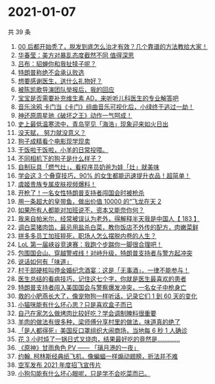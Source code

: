 # 2021-01-07

共 39 条

<!-- BEGIN ZHIHUVIDEO -->
<!-- 最后更新时间 Thu Jan 07 2021 21:27:23 GMT+0800 (CST) -->
1. [00 后都开始秃了，脱发到底怎么治才有效？几个靠谱的方法教给大家！](https://www.zhihu.com/zvideo/1330590303602765824)
1. [华春莹：美方对暴乱态度截然不同 值得深思](https://www.zhihu.com/zvideo/1330562281508294656)
1. [吕布：貂蝉你和我扯犊子呢？](https://www.zhihu.com/zvideo/1330527926026903552)
1. [特朗普称绝不会承认败选](https://www.zhihu.com/zvideo/1330448669712138240)
1. [想要感谢医生，送什么礼物好？](https://www.zhihu.com/zvideo/1330443619891458048)
1. [被陈凯歌导演团队举报后，我的回应](https://www.zhihu.com/zvideo/1330321234546728960)
1. [宝宝是否需要补充维生素 AD，来听听儿科医生的专业解答吧](https://www.zhihu.com/zvideo/1329768645262663680)
1. [音乐涂鸦 卡门当《卡门》组曲音乐可视化后，小绿终于逃过一劫！](https://www.zhihu.com/zvideo/1329472848683868160)
1. [神还原周星驰《破坏之王》动作一气呵成！](https://www.zhihu.com/zvideo/1330562011567284224)
1. [史上最低温寒流中，青岛罕见「海浩」现象迎来如火日出](https://www.zhihu.com/zvideo/1330547760073232384)
1. [没天赋， 努力就没意义？](https://www.zhihu.com/zvideo/1330454915802288128)
1. [狗子成精看个电影现学现卖](https://www.zhihu.com/zvideo/1330196266567618560)
1. [干饭啦干饭啦，小羊的日常投喂。](https://www.zhihu.com/zvideo/1330241833008820224)
1. [不同相机下的狗子是什么样子？](https://www.zhihu.com/zvideo/1329708937667670017)
1. [自制玩具「燃气灶」，看程序员奶爸为娃「灶」就美味](https://www.zhihu.com/zvideo/1330559751869517824)
1. [学会这 3 个叠穿技巧，90% 的女生都能迅速提升衣品！超简单！](https://www.zhihu.com/zvideo/1330179377515339776)
1. [虞姬贵族专属皮肤视频爆料！](https://www.zhihu.com/zvideo/1330224812502462464)
1. [开枪了！一名女性特朗普支持者闯国会时被枪杀](https://www.zhihu.com/zvideo/1330452870852517888)
1. [用一条超大的皇带鱼，做出价值 10000 的“飞龙在天 2](https://www.zhihu.com/zvideo/1329575604514668544)
1. [如果所有人都能对加班说不，资本又能奈你何？](https://www.zhihu.com/zvideo/1330224453008482304)
1. [我来自帕米尔，经常被误认为老外，得解释半天我是中国人【 183 】](https://www.zhihu.com/zvideo/1329443573108699136)
1. [调白菜猪肉馅，最忌用盐杀白菜，教你饭店不外传的配方，肉嫩菜鲜](https://www.zhihu.com/zvideo/1328451716816232448)
1. [拼多多员工加班猝死，职场人怎么摆脱内卷的人生？](https://www.zhihu.com/zvideo/1329588933039140864)
1. [LoL 第一届峡谷竞速赛：我跑个步踹你一脚很合理吧！](https://www.zhihu.com/zvideo/1329593507980976128)
1. [包围国会山、穿越警戒线！对峙升级，特朗普支持者与警方起冲突](https://www.zhihu.com/zvideo/1330420822616686592)
1. [说话如何有「味道」](https://www.zhihu.com/zvideo/1329889460725891072)
1. [村干部硬核叫停金婚纪念酒宴：这是「无事酒」，一律不能参与！](https://www.zhihu.com/zvideo/1330211544307634176)
1. [医生总结的看病技巧，记住这七个字，你就是医生最喜欢的患者](https://www.zhihu.com/zvideo/1330084209919524864)
1. [特朗普支持者闯入美国国会与警察爆发冲突，一名女子中枪身亡](https://www.zhihu.com/zvideo/1330426349983363072)
1. [救的小肥燕长大了，像宠物狗一样听话，记录它们 1 到 60 天的变化](https://www.zhihu.com/zvideo/1328667342558232576)
1. [小猫咪能有什么坏心思？只是喜欢盒子而已](https://www.zhihu.com/zvideo/1329809577534259200)
1. [自己在家怎么做烤肉比较好吃？学会调制腌料很重要](https://www.zhihu.com/zvideo/1330269637712859136)
1. [羊肉的做法有很多种，梁师傅分享村里的做法，味道真的绝了](https://www.zhihu.com/zvideo/1330208462462889984)
1. [「是人都得死」美国反口罩组织大闹商场，当地每 6 秒 1 人确诊](https://www.zhihu.com/zvideo/1329814239184809984)
1. [花 3 小时炖了一锅日式叉烧肉，结果最好吃的竟然是.............](https://www.zhihu.com/zvideo/1329083759636316160)
1. [《原神》甘雨角色 PV —— 「璃月港的一夜」](https://www.zhihu.com/zvideo/1330143351547383808)
1. [约翰. 柯林斯经典纸飞机，像蝙蝠一样煽动翅膀，折法并不难](https://www.zhihu.com/zvideo/1329173205844623360)
1. [空军发布 2021 年度招飞宣传片](https://www.zhihu.com/zvideo/1329885777158213632)
1. [小狗勾能有什么坏心眼呢，只是学不会吃菜而已。](https://www.zhihu.com/zvideo/1328272243060088832)
<!-- END ZHIHUVIDEO -->
